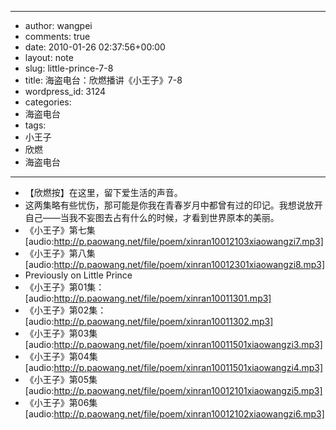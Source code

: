 - --
- author: wangpei
- comments: true
- date: 2010-01-26 02:37:56+00:00
- layout: note
- slug: little-prince-7-8
- title: 海盗电台：欣燃播讲《小王子》7-8
- wordpress_id: 3124
- categories:
- 海盗电台
- tags:
- 小王子
- 欣燃
- 海盗电台
- --
- 【欣燃按】在这里，留下爱生活的声音。
- 这两集略有些忧伤，那可能是你我在青春岁月中都曾有过的印记。我想说放开自己——当我不妄图去占有什么的时候，才看到世界原本的美丽。 
- 《小王子》第七集 [audio:http://p.paowang.net/file/poem/xinran10012103xiaowangzi7.mp3]
- 《小王子》第八集 [audio:http://p.paowang.net/file/poem/xinran10012301xiaowangzi8.mp3]
- Previously on Little Prince
- 《小王子》第01集：[audio:http://p.paowang.net/file/poem/xinran10011301.mp3]
- 《小王子》第02集：[audio:http://p.paowang.net/file/poem/xinran10011302.mp3]
- 《小王子》第03集 [audio:http://p.paowang.net/file/poem/xinran10011501xiaowangzi3.mp3]
- 《小王子》第04集 [audio:http://p.paowang.net/file/poem/xinran10011501xiaowangzi4.mp3]
- 《小王子》第05集 [audio:http://p.paowang.net/file/poem/xinran10012101xiaowangzi5.mp3]
- 《小王子》第06集 [audio:http://p.paowang.net/file/poem/xinran10012102xiaowangzi6.mp3]
